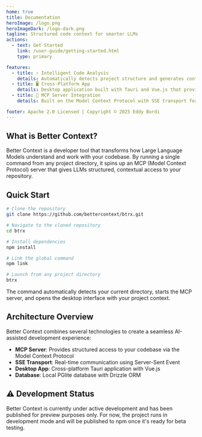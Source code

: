 ```yaml
---
home: true
title: Documentation
heroImage: /logo.png
heroImageDark: /logo-dark.png
tagline: Structured code context for smarter LLMs
actions:
  - text: Get Started
    link: /user-guide/getting-started.html
    type: primary

features:
  - title: ⚡ Intelligent Code Analysis
    details: Automatically detects project structure and generates contextual guidelines based on your codebase.
  - title: 🖥️ Cross-Platform App
    details: Desktop application built with Tauri and Vue.js that provides a dedicated interface, eliminating the need to hunt for it among dozens of browser tabs.
  - title: 🔌 MCP Server Integration
    details: Built on the Model Context Protocol with SSE transport for real-time communication between your tools and LLMs.

footer: Apache 2.0 Licensed | Copyright © 2025 Eddy Bordi
---
```


## What is Better Context?

Better Context is a developer tool that transforms how Large Language Models understand and work with your codebase. By running a single command from any project directory, it spins up an MCP (Model Context Protocol) server that gives LLMs structured, contextual access to your repository.

## Quick Start

```bash
# Clone the repository
git clone https://github.com/bettercontext/btrx.git

# Navigate to the cloned repository
cd btrx

# Install dependencies
npm install

# Link the global command
npm link

# Launch from any project directory
btrx
```

The command automatically detects your current directory, starts the MCP server, and opens the desktop interface with your project context.

## Architecture Overview

Better Context combines several technologies to create a seamless AI-assisted development experience:

- **MCP Server**: Provides structured access to your codebase via the Model Context Protocol
- **SSE Transport**: Real-time communication using Server-Sent Event
- **Desktop App**: Cross-platform Tauri application with Vue.js
- **Database**: Local PGlite database with Drizzle ORM

## ⚠ Development Status

Better Context is currently under active development and has been published for preview purposes only. For now, the project runs in development mode and will be published to npm once it's ready for beta testing.
